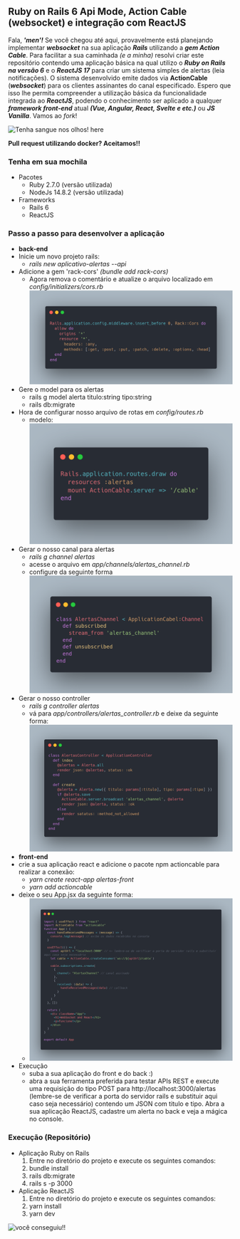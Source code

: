 
## Ruby on Rails 6 Api Mode, Action Cable (websocket) e integração com ReactJS

Fala, ***'men'!*** Se você chegou até aqui, provavelmente está planejando implementar ***websocket*** na sua aplicação ***Rails*** utilizando a ***gem Action Cable***. Para facilitar a sua caminhada *(e a minha)* resolvi criar este repositório contendo uma aplicação básica na qual utilizo o ***Ruby on Rails na versão 6*** e o ***ReactJS 17*** para criar um sistema simples de alertas (leia notificações). O sistema desenvolvido emite dados via **ActionCable** (***websocket***) para os clientes assinantes do canal especificado. Espero que isso lhe permita compreender a utilização básica da funcionalidade integrada ao ***ReactJS***, podendo o conhecimento ser aplicado a qualquer ***framework front-end*** atual ***(Vue, Angular, React, Svelte e etc.)*** ou ***JS Vanilla***. Vamos ao *fork*!

![Tenha sangue nos olhos! here](https://media0.giphy.com/media/xThuW1N2Qe6OLKpfgI/giphy.gif?cid=ecf05e472m43wlk3lo8y58lpy7sba6z3i62byyvdc24dc259&rid=giphy.gif&ct=g)

**Pull request utilizando docker? Aceitamos!!**

### Tenha em sua mochila

 - Pacotes
	 - Ruby 2.7.0 (versão utilizada)
	 - NodeJs 14.8.2 (versão utilizada)
 - Frameworks
 	 - Rails 6
	 - ReactJS

### Passo a passo para desenvolver a aplicação

 
- **back-end**
 - Inicie um novo projeto rails:
	 - *rails new aplicativo-alertas --api*
 - Adicione a gem 'rack-cors' *(bundle add rack-cors)*
	 - Agora remova o comentário e atualize o arquivo localizado em  *config/initializers/cors.rb*
	 ![código cors](https://raw.githubusercontent.com/rafikmoreira/rails-websocket-reactjs/f2dee3e2158a6cb965949718bb9e3947e4ae4db9/img/rack-cors.png)
 - Gere o model para os alertas
	 - rails g model alerta titulo:string tipo:string
	 - rails db:migrate
- Hora de configurar nosso arquivo de rotas em *config/routes.rb*
	- modelo:
	![Rotas configuradas](https://raw.githubusercontent.com/rafikmoreira/rails-websocket-reactjs/main/img/routes.png)
- Gerar o nosso canal para alertas
	- *rails g channel alertas*
	- acesse o arquivo em *app/channels/alertas_channel.rb*
	- configure da seguinte forma
	![enter image description here](https://raw.githubusercontent.com/rafikmoreira/rails-websocket-reactjs/main/img/alertas-channel.png)
- Gerar o nosso controller
	- *rails g controller alertas*
	- vá para *app/controllers/alertas_controller.rb* e deixe da seguinte forma:
![alertas controller](https://raw.githubusercontent.com/rafikmoreira/rails-websocket-reactjs/main/img/alerta-controller.png)
- **front-end**
- crie a sua aplicação react e adicione o pacote npm actioncable para realizar a conexão:
	- *yarn create react-app alertas-front* 
	- *yarn add actioncable*
-	deixe o seu App.jsx da seguinte forma:
	-	![arquivo app.jsx](https://raw.githubusercontent.com/rafikmoreira/rails-websocket-reactjs/main/img/app-jsx.png)
- Execução
	- suba a sua aplicação do front e do back :)
	- abra a sua ferramenta preferida para testar APIs REST e execute uma requisição do tipo POST para http://localhost:3000/alertas (lembre-se de verificar a porta do servidor rails e substituir aqui caso seja necessário) contendo um JSON com titulo e tipo. Abra a sua aplicação ReactJS, cadastre um alerta no back e veja a mágica no console.
		
### Execução (Repositório)

 - Aplicação Ruby on Rails
	1. Entre no diretório do projeto e execute os seguintes comandos:
	2. bundle install
	3. rails db:migrate
	4. rails s -p 3000
 - Aplicação ReactJS
	1. Entre no diretório do projeto e execute os seguintes comandos:
	2. yarn install
	3. yarn dev

![você conseguiu!!](https://media3.giphy.com/media/3o6gaUIP3L0eLVJNPq/giphy.gif?cid=ecf05e4713wxoukx8g0zkm0wfg9o4nmtapjyjdtocotdbsxe&rid=giphy.gif&ct=g)
	
